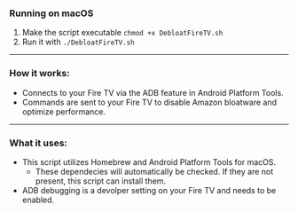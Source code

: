 ### Running on macOS
1. Make the script executable `chmod +x DebloatFireTV.sh`
2. Run it with `./DebloatFireTV.sh`

<hr>

### How it works:
- Connects to your Fire TV via the ADB feature in Android Platform Tools.
- Commands are sent to your Fire TV to disable Amazon bloatware and optimize performance.

<hr>

### What it uses:
- This script utilizes Homebrew and Android Platform Tools for macOS.
  - These dependecies will automatically be checked. If they are not present, this script can install them.
- ADB debugging is a devolper setting on your Fire TV and needs to be enabled.
